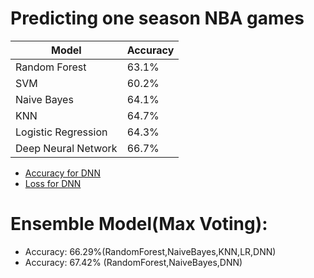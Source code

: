# Predicting one season NBA games


| Model                        | Accuracy |
|-------------------------|------------|
|Random Forest           |   63.1%  |
|SVM                            |   60.2%  |
|Naive Bayes                |   64.1%  |
|KNN                             |   64.7%  |
|Logistic Regression     |   64.3%  |
|Deep Neural Network  |   66.7%  |

+ [Accuracy for DNN](https://github.com/acsyl/NBAGames-Prediction/blob/master/Figure_1.png)
+ [Loss for DNN](https://github.com/acsyl/NBAGames-Prediction/blob/master/Figure_2.png)
# Ensemble Model(Max Voting):
+ Accuracy: 66.29%(RandomForest,NaiveBayes,KNN,LR,DNN)
+ Accuracy: 67.42% (RandomForest,NaiveBayes,DNN)
